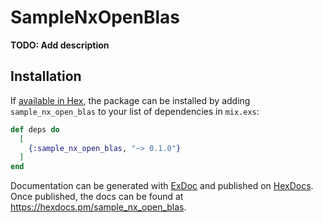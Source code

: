 # SampleNxOpenBlas

**TODO: Add description**

## Installation

If [available in Hex](https://hex.pm/docs/publish), the package can be installed
by adding `sample_nx_open_blas` to your list of dependencies in `mix.exs`:

```elixir
def deps do
  [
    {:sample_nx_open_blas, "~> 0.1.0"}
  ]
end
```

Documentation can be generated with [ExDoc](https://github.com/elixir-lang/ex_doc)
and published on [HexDocs](https://hexdocs.pm). Once published, the docs can
be found at <https://hexdocs.pm/sample_nx_open_blas>.

